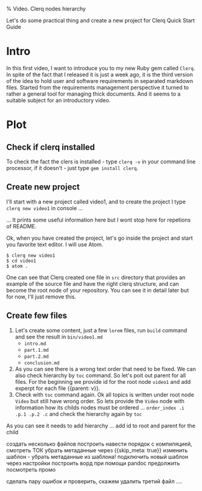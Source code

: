 % Video. Clerq nodes hierarchy

Let's do some practical thing and create a new project for Clerq Quick Start Guide

# Intro

In this first video, I want to introduce you to my new Ruby gem called `Clerq`. In spite of the fact that I released it is just a week ago, it is the third version of the idea to hold user and software requirements in separated markdown files. Started from the requirements management perspective it turned to rather a general tool for managing thick documents. And it seems to a suitable subject for an introductory video.

# Plot

## Check if clerq installed

To check the fact the clers is installed - type `clerq -v` in your command line processor, if it doesn't - just type `gem install clerq`.

## Create new project

I'll start with a new project called video1, and to create the project I type `clerq new video1` in console ...

... It prints some useful information here but I wont stop here for repetions of README.

Ok, when you have created the project, let's go inside the project and start you favorite text editor. I will use Atom.

    $ clerq new video1
    $ cd video1
    $ atom .

One can see that Clerq created one file in `src` directory that provides an example of the source file and have the right clerq structure, and can become the root node of your repository. You can see it in detail later but for now, I'll just remove this.

## Create few files

1. Let's create some content, just a few `lorem` files, run `build` command and see the result in `bin/video1.md`
   * `intro.md`
   * `part.1.md`
   * `part.2.md`
   * `conclusion.md`
2. As you can see there is a wrong text order that need to be fixed. We can also check hierarchy by `toc` command. So let's poit out parent for all files. For the beginning we provide id for the root node `video1` and add experpt for each file {{parent: v}}.
3. Check with `toc` command again. Ok all topics is written under root node `Video` but still have wrong order. So lets provide the `Video` node with information how its childs nodes must be ordered ... `order_index .i .p.1 .p.2 .c` and check the hierarchy again by `toc`


As you can see it needs to add hierarchy ... add id to root and parent for the child

создать несколько файлов
построить
навести порядок с компиляцией, смотреть ТОК
убрать метаданные через {{skip_meta: true}}
изменить шаблон - убрать метаданные из шаблона!
подключить новый шаблон через настройки
построить ворд при помощи pandoc
предолжить посмотреть промо

сделать пару ошибок и проверить, скажем удалить третий файл ....
